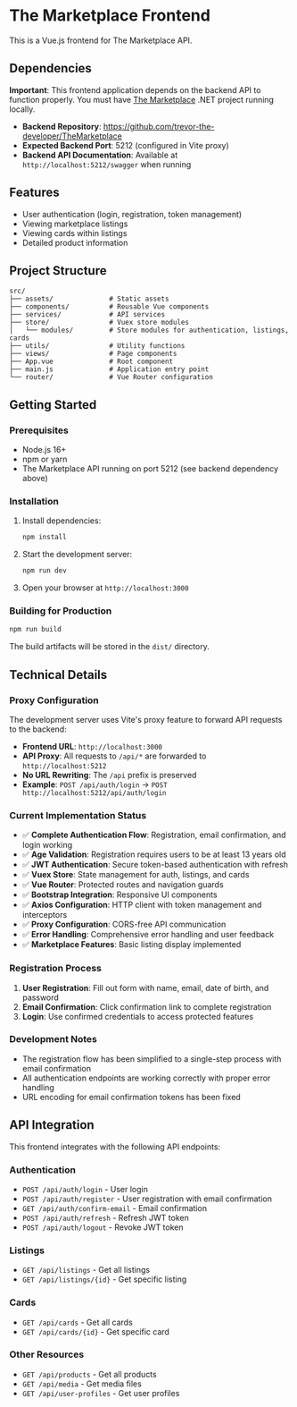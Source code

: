 # The Marketplace Frontend

This is a Vue.js frontend for The Marketplace API.

## Dependencies

**Important**: This frontend application depends on the backend API to function properly. You must have [The Marketplace](https://github.com/trevor-the-developer/TheMarketplace) .NET project running locally.

- **Backend Repository**: https://github.com/trevor-the-developer/TheMarketplace
- **Expected Backend Port**: 5212 (configured in Vite proxy)
- **Backend API Documentation**: Available at `http://localhost:5212/swagger` when running

## Features

- User authentication (login, registration, token management)
- Viewing marketplace listings
- Viewing cards within listings
- Detailed product information

## Project Structure

```
src/
├── assets/              # Static assets
├── components/          # Reusable Vue components
├── services/            # API services
├── store/               # Vuex store modules
│   └── modules/         # Store modules for authentication, listings, cards
├── utils/               # Utility functions
├── views/               # Page components
├── App.vue              # Root component
├── main.js              # Application entry point
└── router/              # Vue Router configuration
```

## Getting Started

### Prerequisites

- Node.js 16+ 
- npm or yarn
- The Marketplace API running on port 5212 (see backend dependency above)

### Installation

1. Install dependencies:
   ```bash
   npm install
   ```

2. Start the development server:
   ```bash
   npm run dev
   ```

3. Open your browser at `http://localhost:3000`

### Building for Production

```bash
npm run build
```

The build artifacts will be stored in the `dist/` directory.

## Technical Details

### Proxy Configuration

The development server uses Vite's proxy feature to forward API requests to the backend:

- **Frontend URL**: `http://localhost:3000`
- **API Proxy**: All requests to `/api/*` are forwarded to `http://localhost:5212`
- **No URL Rewriting**: The `/api` prefix is preserved
- **Example**: `POST /api/auth/login` → `POST http://localhost:5212/api/auth/login`

### Current Implementation Status

- ✅ **Complete Authentication Flow**: Registration, email confirmation, and login working
- ✅ **Age Validation**: Registration requires users to be at least 13 years old
- ✅ **JWT Authentication**: Secure token-based authentication with refresh
- ✅ **Vuex Store**: State management for auth, listings, and cards
- ✅ **Vue Router**: Protected routes and navigation guards
- ✅ **Bootstrap Integration**: Responsive UI components
- ✅ **Axios Configuration**: HTTP client with token management and interceptors
- ✅ **Proxy Configuration**: CORS-free API communication
- ✅ **Error Handling**: Comprehensive error handling and user feedback
- ✅ **Marketplace Features**: Basic listing display implemented

### Registration Process

1. **User Registration**: Fill out form with name, email, date of birth, and password
2. **Email Confirmation**: Click confirmation link to complete registration
3. **Login**: Use confirmed credentials to access protected features

### Development Notes

- The registration flow has been simplified to a single-step process with email confirmation
- All authentication endpoints are working correctly with proper error handling
- URL encoding for email confirmation tokens has been fixed

## API Integration

This frontend integrates with the following API endpoints:

### Authentication
- `POST /api/auth/login` - User login
- `POST /api/auth/register` - User registration with email confirmation
- `GET /api/auth/confirm-email` - Email confirmation
- `POST /api/auth/refresh` - Refresh JWT token
- `POST /api/auth/logout` - Revoke JWT token

### Listings
- `GET /api/listings` - Get all listings
- `GET /api/listings/{id}` - Get specific listing

### Cards
- `GET /api/cards` - Get all cards
- `GET /api/cards/{id}` - Get specific card

### Other Resources
- `GET /api/products` - Get all products
- `GET /api/media` - Get media files
- `GET /api/user-profiles` - Get user profiles
